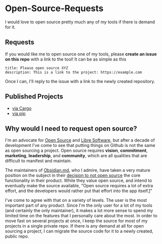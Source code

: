 # Open-Source-Requests

I would love to open source pretty much any of my tools if there is demand for it. 

## Requests

If you would like me to open source one of my tools, please **create an issue on this repo** with a link to the tool! It can be as simple as this
```
title: Please open source XYZ
description: This is a link to the project: https://example.com
```
Once I can, I'll reply to the issue with a link to the newly created repository.

## Published Projects

- [via Cargo](https://crates.io/users/patbeagan)
- [via pip](https://pypi.org/user/patbeagan1/)

## Why would I need to request open source?

I'm an advocate for [Open Source](https://en.wikipedia.org/wiki/Open_source) and [Libre Software](https://en.wikipedia.org/wiki/Free_software_movement), but after a decade of development I've come to see that putting things on Github is not the same as open sourcing a project. Open source requires **vision**, **commitment**, **marketing**, **leadership**, and **community**, which are all qualities that are difficult to manifest and maintain. 

The maintainers of [Obsidian.md](https://obsidian.md/), who I admire, have taken a very mature position on the subject in their [decision to not open source](https://forum.obsidian.md/t/open-sourcing-of-obsidian/1515/11) the core functionality in their product. While they value open source, and intend to eventually make the source available, "Open source requires a lot of extra effort, and the developers would rather put that effort into the app itself.[1]"

I've come to agree with that on a variety of levels. The user is the most important part of any product. Since I'm the only user for a lot of my tools (and certainly the only maintainer), it makes a lot more sense to spend my limited time on the features that I personally care about the most. In order to move fast on several projects at once, I keep the source for most of my projects in a single private repo. If there is any demand at all for open sourcing a project, I can migrate the source code for it to a newly created, public repo.



<!--
How to publish, per platform

Python
https://pypi.org/manage/projects/
https://packaging.python.org/en/latest/tutorials/packaging-projects/
-->

[1]: https://obsidian.rocks/why-isnt-obsidian-open-source/
